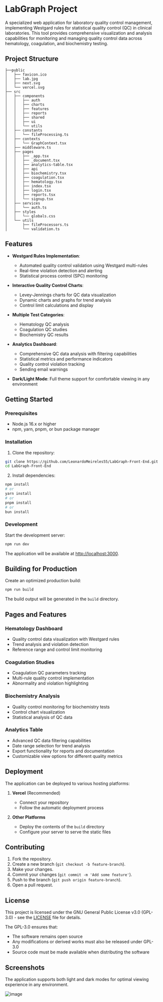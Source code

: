 # LabGraph Project

A specialized web application for laboratory quality control management, implementing Westgard rules for statistical quality control (QC) in clinical laboratories. This tool provides comprehensive visualization and analysis capabilities for monitoring and managing quality control data across hematology, coagulation, and biochemistry testing.

## Project Structure

```
├──public
│   ├── favicon.ico
│   ├── lab.jpg
│   ├── next.svg
│   └── vercel.svg
├── src
│   ├── components
│   │   ├── auth
│   │   ├── charts
│   │   ├── features
│   │   ├── reports
│   │   ├── shared
│   │   ├── ui
│   │   └── utils
│   ├── constants
│   │   └── fileProcessing.ts
│   ├── contexts
│   │   └── GraphContext.tsx
│   ├── middleware.ts
│   ├── pages
│   │   ├── _app.tsx
│   │   ├── _document.tsx
│   │   ├── analytics-table.tsx
│   │   ├── api
│   │   ├── biochemistry.tsx
│   │   ├── coagulation.tsx
│   │   ├── hematology.tsx
│   │   ├── index.tsx
│   │   ├── login.tsx
│   │   ├── reports.tsx
│   │   └── signup.tsx
│   ├── services
│   │   └── auth.ts
│   ├── styles
│   │   └── globals.css
│   └── utils
│       ├── fileProcessors.ts
│       └── validation.ts

```

## Features

- **Westgard Rules Implementation**:
  - Automated quality control validation using Westgard multi-rules
  - Real-time violation detection and alerting
  - Statistical process control (SPC) monitoring
- **Interactive Quality Control Charts**:

  - Levey-Jennings charts for QC data visualization
  - Dynamic charts and graphs for trend analysis
  - Control limit calculations and display

- **Multiple Test Categories**:

  - Hematology QC analysis
  - Coagulation QC studies
  - Biochemistry QC results

- **Analytics Dashboard**:

  - Comprehensive QC data analysis with filtering capabilities
  - Statistical metrics and performance indicators
  - Quality control violation tracking
  - Sending email warnings

- **Dark/Light Mode**: Full theme support for comfortable viewing in any environment

## Getting Started

### Prerequisites

- Node.js 16.x or higher
- npm, yarn, pnpm, or bun package manager

### Installation

1. Clone the repository:

```bash
git clone https://github.com/LeonardoMeireles55/LabGraph-Front-End.git
cd LabGraph-Front-End
```

2. Install dependencies:

```bash
npm install
# or
yarn install
# or
pnpm install
# or
bun install
```

### Development

Start the development server:

```bash
npm run dev
```

The application will be available at [http://localhost:3000](http://localhost:3000).

## Building for Production

Create an optimized production build:

```bash
npm run build
```

The build output will be generated in the `build` directory.

## Pages and Features

### Hematology Dashboard

- Quality control data visualization with Westgard rules
- Trend analysis and violation detection
- Reference range and control limit monitoring

### Coagulation Studies

- Coagulation QC parameters tracking
- Multi-rule quality control implementation
- Abnormality and violation highlighting

### Biochemistry Analysis

- Quality control monitoring for biochemistry tests
- Control chart visualization
- Statistical analysis of QC data

### Analytics Table

- Advanced QC data filtering capabilities
- Date range selection for trend analysis
- Export functionality for reports and documentation
- Customizable view options for different quality metrics

## Deployment

The application can be deployed to various hosting platforms:

1. **Vercel** (Recommended)

   - Connect your repository
   - Follow the automatic deployment process

2. **Other Platforms**
   - Deploy the contents of the `build` directory
   - Configure your server to serve the static files

## Contributing

1. Fork the repository.
2. Create a new branch (`git checkout -b feature-branch`).
3. Make your changes.
4. Commit your changes (`git commit -m 'Add some feature'`).
5. Push to the branch (`git push origin feature-branch`).
6. Open a pull request.

## License

This project is licensed under the GNU General Public License v3.0 (GPL-3.0) - see the [LICENSE](LICENSE) file for details.

The GPL-3.0 ensures that:

- The software remains open source
- Any modifications or derived works must also be released under GPL-3.0
- Source code must be made available when distributing the software

## Screenshots

The application supports both light and dark modes for optimal viewing experience in any environment.

![image](https://github.com/user-attachments/assets/861b601c-53cd-4bd6-a12a-96ccc5ed0dce)
